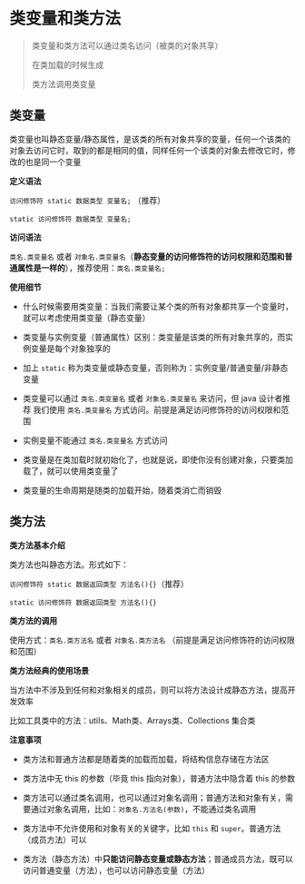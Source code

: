 # 类变量和类方法

> 类变量和类方法可以通过类名访问（被类的对象共享）
> 
> 在类加载的时候生成
> 
> 类方法调用类变量

## 类变量

类变量也叫静态变量/静态属性，是该类的所有对象共享的变量，任何一个该类的对象去访问它时，取到的都是相同的值，同样任何一个该类的对象去修改它时，修改的也是同一个变量

**定义语法**

`访问修饰符 static 数据类型 变量名;` （推荐）

`static 访问修饰符 数据类型 变量名;`

**访问语法**

`类名.类变量名` 或者 `对象名.类变量名`（**静态变量的访问修饰符的访问权限和范围和普通属性是一样的**），推荐使用：`类名.类变量名;`

**使用细节**

- 什么时候需要用类变量：当我们需要让某个类的所有对象都共享一个变量时，就可以考虑使用类变量（静态变量）

- 类变量与实例变量（普通属性）区别：类变量是该类的所有对象共享的，而实例变量是每个对象独享的

- 加上 `static` 称为类变量或静态变量，否则称为：实例变量/普通变量/非静态变量

- 类变量可以通过 `类名.类变量名` 或者 `对象名.类变量名` 来访问，但 java 设计者推荐
  我们使用 `类名.类变量名` 方式访问。前提是满足访问修饰符的访问权限和范围

- 实例变量不能通过 `类名.类变量名` 方式访问

- 类变量是在类加载时就初始化了，也就是说，即使你没有创建对象，只要类加载了，就可以使用类变量了

- 类变量的生命周期是随类的加载开始，随着类消亡而销毁

## 类方法

**类方法基本介绍**

类方法也叫静态方法。形式如下：

`访问修饰符 static 数据返回类型 方法名(){}`（推荐）

`static 访问修饰符 数据返回类型 方法名(){}`

**类方法的调用**

使用方式：`类名.类方法名` 或者 `对象名.类方法名` （前提是满足访问修饰符的访问权限和范围）

**类方法经典的使用场景**

当方法中不涉及到任何和对象相关的成员，则可以将方法设计成静态方法，提高开发效率

比如工具类中的方法：utils、Math类、Arrays类、Collections 集合类

**注意事项**

- 类方法和普通方法都是随着类的加载而加载，将结构信息存储在方法区

- 类方法中无 this 的参数（毕竟 this 指向对象），普通方法中隐含着 this 的参数

- 类方法可以通过类名调用，也可以通过对象名调用；普通方法和对象有关，需要通过对象名调用，比如：`对象名.方法名(参数)`，不能通过类名调用

- 类方法中不允许使用和对象有关的关键字，比如 `this` 和 `super`。普通方法（成员方法）可以

- 类方法（静态方法）中**只能访问静态变量或静态方法**；普通成员方法，既可以访问普通变量（方法），也可以访问静态变量（方法）
